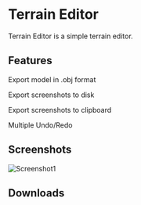 # Terrain Editor
Terrain Editor is a simple terrain editor.

## Features
Export model in .obj format

Export screenshots to disk

Export screenshots to clipboard

Multiple Undo/Redo

## Screenshots

![Screenshot1](https://i.postimg.cc/tChNLCpF/Image4.png "Screenshot1")

## Downloads
